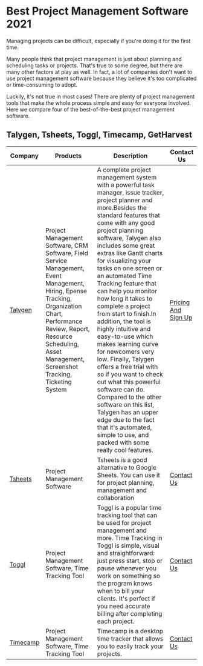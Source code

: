 # Best Project Management Software 2021

Managing projects can be difficult, especially if you're doing it for the first time.

Many people think that project management is just about planning and scheduling tasks or projects. That's true to some degree, but there are many other factors at play as well. In fact, a lot of companies don't want to use project management software because they believe it's too complicated or time-consuming to adopt.

Luckily, it's not true in most cases! There are plenty of project management tools that make the whole process simple and easy for everyone involved. Here we compare four of the best-of-the-best project management software.

## Talygen, Tsheets, Toggl, Timecamp, GetHarvest

Company                                           | Products                        | Description                              | Contact Us   
------------------------------------------------- | -----------------------------            | ----------------------------                   | ------------------------------------  
[Talygen](https://talygen.com/)                         | Project Management Software, CRM Software, Field Service Management, Event Management, Hiring, Epense Tracking, Organization Chart, Performance Review, Report, Resource Scheduling, Asset Management, Screenshot Tracking, Ticketing System | A complete project management system with a powerful task manager, issue tracker, project planner and more.Besides the standard features that come with any good project planning software, Talygen also includes some great extras like Gantt charts for visualizing your tasks on one screen or an automated Time Tracking feature that can help you monitor how long it takes to complete a project from start to finish.In addition, the tool is highly intuitive and easy-to-use which makes learning curve for newcomers very low. Finally, Talygen offers a free trial with so if you want to check out what this powerful software can do. Compared to the other software on this list, Talygen has an upper edge due to the fact that it's automated, simple to use, and packed with some really cool features.                                                       |[Pricing And Sign Up](https://talygen.com/freetrial)
[Tsheets](https://tsheets.intuit.com/)           | Project Management Software              | Tsheets is a good alternative to Google Sheets. You can use it for project planning, management and collaboration                                     | [Contact Us](https://tsheets.intuit.com/)
[Toggl](https://toggl.com/)              |  Project Management Software, Time Tracking Tool                        | Toggl is a popular time tracking tool that can be used for project management and more. Time Tracking in Toggl is simple, visual and straightforward: just press start, stop or pause whenever you work on something so the program knows when to bill your clients. It's perfect if you need accurate billing after completing each project.                                                       | [Contact Us](https://toggl.com/track/contact/)
[Timecamp](https://www.timecamp.com/)                  | Project Management Software, Time Tracking Tool                | Timecamp is a desktop time tracker that allows you to easily track your projects.                                                                    | [Contact Us](https://www.timecamp.com/contact/)
 
